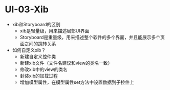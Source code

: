 # UI-03-Xib
- xib和Storyboard的区别
	- xib是轻量级，用来描述局部UI界面
	- Storyboard是重量级，用来描述整个软件的多个界面，并且能展示多个页面之间的跳转关系
- 如何自定义xib？
   - 新建自定义控件类
   - 新建xib文件（文件名建议和view的类名一致）
   - 修改xib中的view的类名
   - 封装xib的加载过程
   - 增加模型属性，在模型属性set方法中设置数据到子控件上